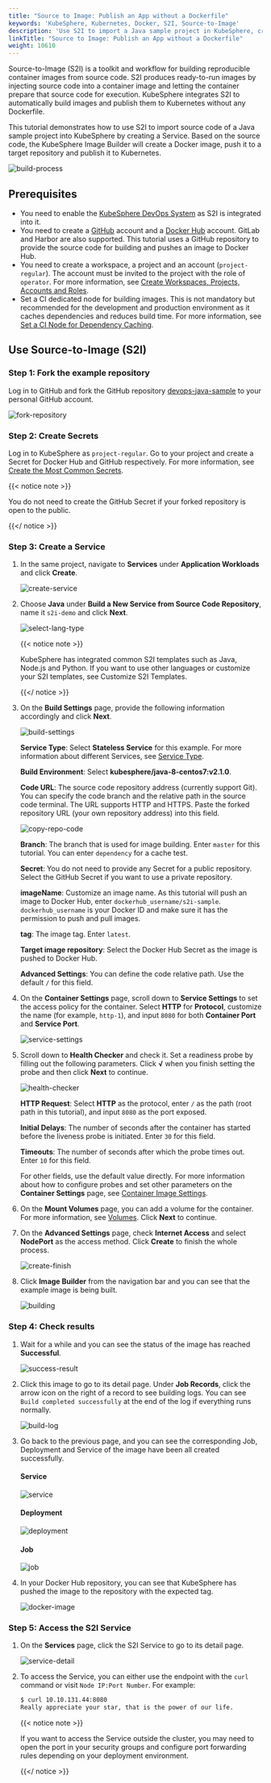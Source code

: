 ```yaml
---
title: "Source to Image: Publish an App without a Dockerfile"
keywords: 'KubeSphere, Kubernetes, Docker, S2I, Source-to-Image'
description: 'Use S2I to import a Java sample project in KubeSphere, create an image and publish it to Kubernetes.'
linkTitle: "Source to Image: Publish an App without a Dockerfile"
weight: 10610
---
```


Source-to-Image (S2I) is a toolkit and workflow for building reproducible container images from source code. S2I produces ready-to-run images by injecting source code into a container image and letting the container prepare that source code for execution. KubeSphere integrates S2I to automatically build images and publish them to Kubernetes without any Dockerfile.

This tutorial demonstrates how to use S2I to import source code of a Java sample project into KubeSphere by creating a Service. Based on the source code, the KubeSphere Image Builder will create a Docker image, push it to a target repository and publish it to Kubernetes.

![build-process](/images/docs/project-user-guide/image-builder/s2i-publish-app-without-dockerfile/build-process.png)

## Prerequisites

- You need to enable the [KubeSphere DevOps System](../../../pluggable-components/devops/) as S2I is integrated into it.
- You need to create a [GitHub](https://github.com/) account and a [Docker Hub](http://www.dockerhub.com/) account. GitLab and Harbor are also supported. This tutorial uses a GitHub repository to provide the source code for building and pushes an image to Docker Hub.
- You need to create a workspace, a project and an account (`project-regular`). The account must be invited to the project with the role of `operator`. For more information, see [Create Workspaces, Projects, Accounts and Roles](../../../quick-start/create-workspace-and-project/).
- Set a CI dedicated node for building images. This is not mandatory but recommended for the development and production environment as it caches dependencies and reduces build time. For more information, see [Set a CI Node for Dependency Caching](../../../devops-user-guide/how-to-use/set-ci-node/).

## Use Source-to-Image (S2I)

### Step 1: Fork the example repository

Log in to GitHub and fork the GitHub repository [devops-java-sample](https://github.com/kubesphere/devops-java-sample) to your personal GitHub account.

![fork-repository](/images/docs/project-user-guide/image-builder/s2i-publish-app-without-dockerfile/fork-repository.jpg)

### Step 2: Create Secrets

Log in to KubeSphere as `project-regular`. Go to your project and create a Secret for Docker Hub and GitHub respectively. For more information, see [Create the Most Common Secrets](../../../project-user-guide/configuration/secrets/#create-the-most-common-secrets).

{{< notice note >}}

You do not need to create the GitHub Secret if your forked repository is open to the public.

{{</ notice >}} 

### Step 3: Create a Service

1. In the same project, navigate to **Services** under **Application Workloads** and click **Create**.

   ![create-service](/images/docs/project-user-guide/image-builder/s2i-publish-app-without-dockerfile/create-service.jpg)

2. Choose **Java** under **Build a New Service from Source Code Repository**, name it `s2i-demo` and click **Next**.

   ![select-lang-type](/images/docs/project-user-guide/image-builder/s2i-publish-app-without-dockerfile/select-lang-type.jpg)

   {{< notice note >}}

   KubeSphere has integrated common S2I templates such as Java, Node.js and Python. If you want to use other languages or customize your S2I templates, see Customize S2I Templates.

   {{</ notice >}} 

3. On the **Build Settings** page, provide the following information accordingly and click **Next**.

   ![build-settings](/images/docs/project-user-guide/image-builder/s2i-publish-app-without-dockerfile/build-settings.jpg)

   **Service Type**: Select **Stateless Service** for this example. For more information about different Services, see [Service Type](../../../project-user-guide/application-workloads/services/#service-type).

   **Build Environment**: Select **kubesphere/java-8-centos7:v2.1.0**.

   **Code URL**: The source code repository address (currently support Git). You can specify the code branch and the relative path in the source code terminal. The URL supports HTTP and HTTPS. Paste the forked repository URL (your own repository address) into this field.

   ![copy-repo-code](/images/docs/project-user-guide/image-builder/s2i-publish-app-without-dockerfile/copy-repo-code.jpg)

   **Branch**: The branch that is used for image building. Enter `master` for this tutorial. You can enter `dependency` for a cache test.

   **Secret**: You do not need to provide any Secret for a public repository. Select the GitHub Secret if you want to use a private repository.

   **imageName**: Customize an image name. As this tutorial will push an image to Docker Hub, enter `dockerhub_username/s2i-sample`. `dockerhub_username` is your Docker ID and make sure it has the permission to push and pull images.

   **tag**: The image tag. Enter `latest`.

   **Target image repository**: Select the Docker Hub Secret as the image is pushed to Docker Hub.

   **Advanced Settings**: You can define the code relative path. Use the default `/` for this field.

4. On the **Container Settings** page, scroll down to **Service Settings** to set the access policy for the container. Select **HTTP** for **Protocol**, customize the name (for example, `http-1`), and input `8080` for both **Container Port** and **Service Port**.

   ![service-settings](/images/docs/project-user-guide/image-builder/s2i-publish-app-without-dockerfile/service-settings.jpg)

5. Scroll down to **Health Checker** and check it. Set a readiness probe by filling out the following parameters. Click **√** when you finish setting the probe and then click **Next** to continue.

   ![health-checker](/images/docs/project-user-guide/image-builder/s2i-publish-app-without-dockerfile/health-checker.jpg)

   **HTTP Request**: Select **HTTP** as the protocol, enter `/` as the path (root path in this tutorial), and input `8080` as the port exposed.

   **Initial Delays**: The number of seconds after the container has started before the liveness probe is initiated. Enter `30` for this field.

   **Timeouts**: The number of seconds after which the probe times out. Enter `10` for this field.

   For other fields, use the default value directly. For more information about how to configure probes and set other parameters on the **Container Settings** page, see [Container Image Settings](../../../project-user-guide/application-workloads/container-image-settings/).

6. On the **Mount Volumes** page, you can add a volume for the container. For more information, see [Volumes](../../../project-user-guide/storage/volumes/). Click **Next** to continue.

7. On the **Advanced Settings** page, check **Internet Access** and select **NodePort** as the access method. Click **Create** to finish the whole process.

   ![create-finish](/images/docs/project-user-guide/image-builder/s2i-publish-app-without-dockerfile/create-finish.jpg)

8. Click **Image Builder** from the navigation bar and you can see that the example image is being built.

   ![building](/images/docs/project-user-guide/image-builder/s2i-publish-app-without-dockerfile/building.jpg)

### Step 4: Check results

1. Wait for a while and you can see the status of the image has reached **Successful**.

   ![success-result](/images/docs/project-user-guide/image-builder/s2i-publish-app-without-dockerfile/success-result.jpg)

2. Click this image to go to its detail page. Under **Job Records**, click the arrow icon on the right of a record to see building logs. You can see `Build completed successfully` at the end of the log if everything runs normally.

   ![build-log](/images/docs/project-user-guide/image-builder/s2i-publish-app-without-dockerfile/build-log.jpg)

3. Go back to the previous page, and you can see the corresponding Job, Deployment and Service of the image have been all created successfully.

   #### Service

   ![service](/images/docs/project-user-guide/image-builder/s2i-publish-app-without-dockerfile/service.jpg)

   #### Deployment

   ![deployment](/images/docs/project-user-guide/image-builder/s2i-publish-app-without-dockerfile/deployment.jpg)

   #### Job

   ![job](/images/docs/project-user-guide/image-builder/s2i-publish-app-without-dockerfile/job.jpg)

4. In your Docker Hub repository, you can see that KubeSphere has pushed the image to the repository with the expected tag.

   ![docker-image](/images/docs/project-user-guide/image-builder/s2i-publish-app-without-dockerfile/docker-image.jpg)

### Step 5: Access the S2I Service

1. On the **Services** page, click the S2I Service to go to its detail page.

   ![service-detail](/images/docs/project-user-guide/image-builder/s2i-publish-app-without-dockerfile/service-detail.jpg)

2. To access the Service, you can either use the endpoint with the `curl` command or visit `Node IP:Port Number`. For example:

   ```bash
   $ curl 10.10.131.44:8080
   Really appreciate your star, that is the power of our life.
   ```

   {{< notice note >}}

   If you want to access the Service outside the cluster, you may need to open the port in your security groups and configure port forwarding rules depending on your deployment environment.

   {{</ notice >}} 